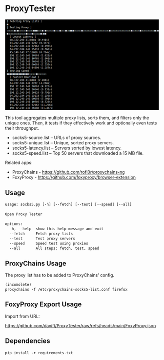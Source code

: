# ProxyTester

![OPT](https://github.com/davift/ProxyTester/blob/main/image.png)

This tool aggregates multiple proxy lists, sorts them, and filters only the unique ones. Then, it tests if they effectively work and optionally even tests their throughput.

- socks5-source.list
  – URLs of proxy sources.
- socks5-unique.list
  – Unique, sorted proxy servers.
- socks5-latency.list
  – Servers sorted by lowest latency.
- socks5-speed.list
  – Top 50 servers that downloaded a 15 MB file.

Related apps:

- ProxyChains - https://github.com/rofl0r/proxychains-ng
- FoxyProxy - https://github.com/foxyproxy/browser-extension

## Usage

```
usage: socks5.py [-h] [--fetch] [--test] [--speed] [--all]

Open Proxy Tester

options:
  -h, --help  show this help message and exit
  --fetch     Fetch proxy lists
  --test      Test proxy servers
  --speed     Speed test using proxies
  --all       All steps: fetch, test, speed
```

## ProxyChains Usage

The proxy list has to be added to ProxyChains' config.

```
(incomolete)
proxychains -f /etc/proxychains-socks5-list.conf firefox
```

## FoxyProxy Export Usage

Import from URL:

https://github.com/davift/ProxyTester/raw/refs/heads/main/FoxyProxy.json

## Dependencies

```
pip install -r requirements.txt
```
